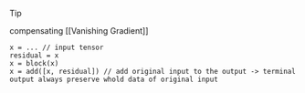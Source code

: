 >[!tip]
>compensating [[Vanishing Gradient]]


```
x = ... // input tensor
residual = x
x = block(x)
x = add([x, residual]) // add original input to the output -> terminal output always preserve whold data of original input
```